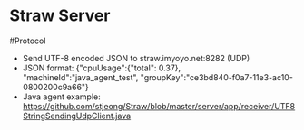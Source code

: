 Straw Server
======================

#Protocol
- Send UTF-8 encoded JSON to straw.imyoyo.net:8282 (UDP)
- JSON format: {"cpuUsage":{"total": 0.37}, "machineId":"java_agent_test", "groupKey":"ce3bd840-f0a7-11e3-ac10-0800200c9a66"}
- Java agent example: https://github.com/stjeong/Straw/blob/master/server/app/receiver/UTF8StringSendingUdpClient.java

